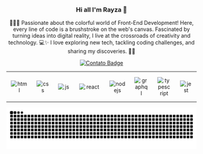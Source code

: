 <h3 align="center">Hi all I'm Rayza 👋</h3>
<p align="center">🌟👩‍💻 Passionate about the colorful world of Front-End Development! Here, every line of code is a brushstroke on the web's canvas. Fascinated by turning ideas into digital reality, I live at the crossroads of creativity and technology. 💻✨ I love exploring new tech, tackling coding challenges, and sharing my discoveries. 🚀🌈</p>

<!-- <p align="center">
<img src="https://camo.githubusercontent.com/cdbee60d64689371b2b2f9438037116e9fe7ee74/68747470733a2f2f6d656469612e67697068792e636f6d2f6d656469612f4c3152317476493973766b495777705659722f67697068792e676966" alt="Animação"/>
</p>--> 

<div align="center"> 

[![Contato Badge](https://img.shields.io/badge/Contact-me-30363D?style=for-the-badge&logo=GitHub-Sponsors&logoColor=#white)](https://linktr.ee/oliveirarayza)

</div>

---

<div align="center" style="display:flex; justify-content: space-around; align-items:center; ">
<img  width="44" src="https://firebasestorage.googleapis.com/v0/b/resume-7d906.appspot.com/o/200px-HTML5_logo_and_wordmark.svg.png?alt=media&token=5b5b847e-0215-4208-b881-3e197461bcf6" alt="html"/>
<img  width="32" src="https://firebasestorage.googleapis.com/v0/b/resume-7d906.appspot.com/o/1200px-CSS.3.svg.png?alt=media&token=56014168-0a14-4486-8914-c1a09fb31a20" alt="css"/>
<img  width="32" src="https://firebasestorage.googleapis.com/v0/b/resume-7d906.appspot.com/o/javascript-logo-E967E87D74-seeklogo.com.png?alt=media&token=81e846f0-6ab1-4731-96e8-f82d7a7964cb" alt="js"/>
<img  width="56" src="https://firebasestorage.googleapis.com/v0/b/resume-7d906.appspot.com/o/640px-React-icon.svg.png?alt=media&token=623e2596-ac88-4384-8e89-0858eb0c8d1a" alt="react"/>
<img  width="42" src="https://firebasestorage.googleapis.com/v0/b/resume-7d906.appspot.com/o/nodejs-image.png?alt=media&token=9395f363-968a-4627-b675-1166408b5bf2" alt="nodejs"/>

<img  width="36" src="https://firebasestorage.googleapis.com/v0/b/resume-7d906.appspot.com/o/GraphQL_Logo.svg.png?alt=media&token=881bcd06-04c9-47d3-9785-9a50c50c3f99" alt="graphql"/>
<img  width="36" src="https://firebasestorage.googleapis.com/v0/b/resume-7d906.appspot.com/o/Typescript_logo_2020.svg.png?alt=media&token=eb6c3508-f4bf-48e4-9a5a-dc5fb536671f" alt="typescript"/>
<img  width="32" src="https://firebasestorage.googleapis.com/v0/b/resume-7d906.appspot.com/o/jest-logo-png-transparent.png?alt=media&token=efd9ede3-3abd-45be-a178-7c7f3394deb0" alt="jest"/>
</div>

---

<!-- <p align="center">
<a href="https://firebasestorage.googleapis.com/v0/b/resume-7d906.appspot.com/o/Curriculo%20em%20ingles%20sem%20telefone.pdf?alt=media&token=9ccf0c71-7829-4c45-acba-ea4af96acfcc" target="_blank">
<img src="https://img.shields.io/badge/📥-RESUME-purple"/>
</a>  -->
<!-- <a href="https://visitor-badge.glitch.me/badge?page_id=RayzaOliveira.RayzaOliveira" target="_blank">
<img src="https://visitor-badge.glitch.me/badge?page_id=RayzaOliveira.RayzaOliveira"/>
</a> -->
</p>

<!-- ![visitors](https://visitor-badge.glitch.me/badge?page_id=RayzaOliveira.RayzaOliveira&left_color=green&right_color=red) -->

![Snake animation](https://github.com/RayzaOliveira/RayzaOliveira/blob/output/github-contribution-grid-snake.svg)
